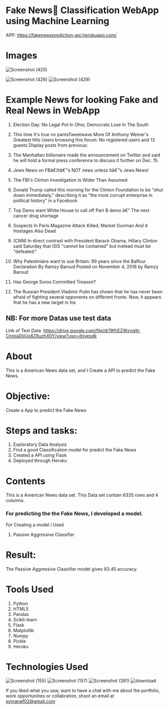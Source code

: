 # Fake News📰 Classification WebApp using Machine Learning

APP: https://fakenewsprediction-api.herokuapp.com/

# Images
 ![Screenshot (425)](https://user-images.githubusercontent.com/84491967/151144968-40fc4c3c-000a-458f-afe3-7043422081bd.png)
 
 
![Screenshot (426)](https://user-images.githubusercontent.com/84491967/151145266-b91d3a25-5e29-4bed-8338-0b227f58a5f6.png)
![Screenshot (429)](https://user-images.githubusercontent.com/84491967/151145872-9a39a1d5-f713-4e15-9c6a-ef179b58afa6.png)

# Example News for looking Fake and Real News in WebApp

1. Election Day: No Legal Pot In Ohio; Democrats Lose In The South


2. This time it's true no pantsTweetwave More Of Anthony Weiner's Greatest Hits Users browsing this forum: No registered users and 13 guests Display posts from previous: 

3. The Manhattan billionaire made the announcement on Twitter and said he will hold a formal press conference to discuss it further on Dec. 15.

4. Jews News on FBâ€¦Itâ€™s NOT news unless itâ€™s Jews News!

5. The FBI's Clinton Investigation Is Wider Than Assumed 

6. Donald Trump called this morning for the Clinton Foundation to be "shut down immediately," describing it as "the most corrupt enterprise in political history" in a Facebook 

7. Top Dems want White House to call off Part B demo â€” The next cancer drug shortage

8. Suspects In Paris Magazine Attack Killed; Market Gunman And 4 Hostages Also Dead

9. (CNN) In direct contrast with President Barack Obama, Hillary Clinton said Saturday that ISIS "cannot be contained" but instead must be "defeated."

10. Why Palestinians want to sue Britain: 99 years since the Balfour Declaration By Ramzy Baroud Posted on November 4, 2016 by Ramzy Baroud 

11. Has George Soros Committed Treason?

12. The Russian President Vladimir Putin has shown that he has never been afraid of fighting several opponents on different fronts. Now, it appears that he has a new target in his 

## NB: For more Datas use test data
Link of Test Data: https://drive.google.com/file/d/19fhEZWxvqjtt-CnmjaDIjUo8Z8uzhX0Y/view?usp=drivesdk

# About

This is a American News data set, and I Create a API to predict the Fake News.

# Objective: 
Create a App  to predict the Fake News
# Steps and tasks:
1. Exploratory Data Analysis
2. Find a good Classification model for predict the Fake News
3. Created a API using Flask
4.  Deployed through Heroku

# Contents
This is a American News data set. This Data set contain 6335 rows and 4 columns.

### For predicting the the Fake News, I developed a model.

For Creating a model i Used
1) Passive Aggressive Classifier

 
# Result:
The Passive Aggressive Classifier model gives 93.45 accuracy.

# Tools Used

1) Python
2) HTML5
3) Pandas
4) Scikit-learn
5) Flask
6) Matplotlib
7) Numpy
8) Pickle
9) Heroku





# Technologies Used
![Screenshot (155)](https://user-images.githubusercontent.com/84491967/139635128-5ac86cca-3de3-483e-9ba2-d0de52da5e49.png)
![Screenshot (157)](https://user-images.githubusercontent.com/84491967/140642806-d77b4a89-7c81-4fd7-83da-2c1f694212f6.png)
![Screenshot (391)](https://user-images.githubusercontent.com/84491967/146012677-6c652709-d2cc-4b43-b349-4312317757f7.png)
![download](https://user-images.githubusercontent.com/84491967/151147584-92977d2b-82a1-43b7-9bf9-1e66c1b3c7a9.jpg)

If you liked what you saw, want to have a chat with me about the portfolio, work opportunities or collabration, shoot an email at pvmanaf02@gmail.com



